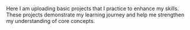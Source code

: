 Here I am uploading basic projects  that I practice to enhance my skills. These projects demonstrate my learning journey and help me strengthen my understanding of core concepts.
